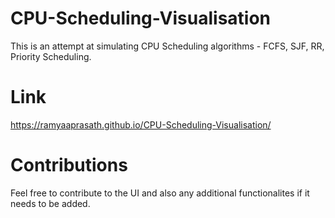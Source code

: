 # CPU-Scheduling-Visualisation

This is an attempt at simulating CPU Scheduling algorithms - FCFS, SJF, RR, Priority Scheduling.

# Link

https://ramyaaprasath.github.io/CPU-Scheduling-Visualisation/

# Contributions
 
Feel free to contribute to the UI and also any additional functionalites if it needs to be added.
